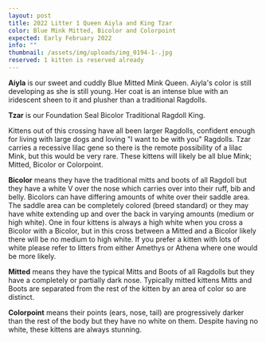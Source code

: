 ```yaml
---
layout: post
title: 2022 Litter 1 Queen Aiyla and King Tzar
color: Blue Mink Mitted, Bicolor and Colorpoint
expected: Early February 2022
info: ""
thumbnail: /assets/img/uploads/img_0194-1-.jpg
reserved: 1 kitten is reserved already
---
```

**Aiyla** is our sweet and cuddly Blue Mitted Mink Queen. Aiyla's color is still developing as she is still young. Her coat is an intense blue with an iridescent sheen to it and plusher than a traditional Ragdolls. 

**Tzar** is our Foundation Seal Bicolor Traditional Ragdoll King.

Kittens out of this crossing have all been larger Ragdolls, confident enough for living with large dogs and loving "I want to be with you" Ragdolls. Tzar carries a recessive lilac gene so there is the remote possibility of a lilac Mink, but this would be very rare. These kittens will likely be all blue Mink; Mitted, Bicolor or Colorpoint. 

**Bicolor** means they have the traditional mitts and boots of all Ragdoll but they have a white V over the nose which carries over into their ruff, bib and belly. Bicolors can have differing amounts of white over their saddle area. The saddle area can be completely colored (breed standard) or they may have white extending up and over the back in varying amounts (medium or high white). One in four kittens is always a high white when you cross a Bicolor with a Bicolor, but in this cross between a Mitted and a Bicolor likely there will be no medium to high white. If you prefer a kitten with lots of white please refer to litters from either Amethys or Athena where one would be more likely. 

**Mitted** means they have the typical Mitts and Boots of all Ragdolls but they have a completely or partially dark nose. Typically mitted kittens Mitts and Boots are separated from the rest of the kitten by an area of color so are distinct. 

**Colorpoint** means their points (ears, nose, tail) are progressively darker than the rest of the body but they have no white on them. Despite having no white, these kittens are always stunning.